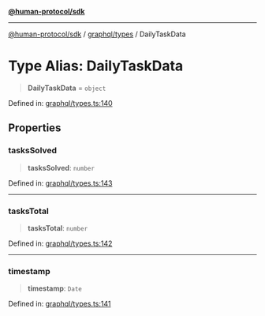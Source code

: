 [**@human-protocol/sdk**](../../../README.md)

***

[@human-protocol/sdk](../../../modules.md) / [graphql/types](../README.md) / DailyTaskData

# Type Alias: DailyTaskData

> **DailyTaskData** = `object`

Defined in: [graphql/types.ts:140](https://github.com/humanprotocol/human-protocol/blob/daa33ac30e8a8fd3dd7bbd077ced2e0ab16f7bab/packages/sdk/typescript/human-protocol-sdk/src/graphql/types.ts#L140)

## Properties

### tasksSolved

> **tasksSolved**: `number`

Defined in: [graphql/types.ts:143](https://github.com/humanprotocol/human-protocol/blob/daa33ac30e8a8fd3dd7bbd077ced2e0ab16f7bab/packages/sdk/typescript/human-protocol-sdk/src/graphql/types.ts#L143)

***

### tasksTotal

> **tasksTotal**: `number`

Defined in: [graphql/types.ts:142](https://github.com/humanprotocol/human-protocol/blob/daa33ac30e8a8fd3dd7bbd077ced2e0ab16f7bab/packages/sdk/typescript/human-protocol-sdk/src/graphql/types.ts#L142)

***

### timestamp

> **timestamp**: `Date`

Defined in: [graphql/types.ts:141](https://github.com/humanprotocol/human-protocol/blob/daa33ac30e8a8fd3dd7bbd077ced2e0ab16f7bab/packages/sdk/typescript/human-protocol-sdk/src/graphql/types.ts#L141)
